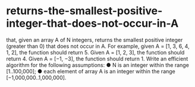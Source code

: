 # returns-the-smallest-positive-integer-that-does-not-occur-in-A
that, given an array A of N integers, returns the smallest positive integer (greater than 0) that does not occur in A.
For example, given A = [1, 3, 6, 4, 1, 2], the function should return 5.
Given A = [1, 2, 3], the function should return 4.
Given A = [−1, −3], the function should return 1.
Write an efficient algorithm for the following assumptions:
●	N is an integer within the range [1..100,000];
●	each element of array A is an integer within the range [−1,000,000..1,000,000].

